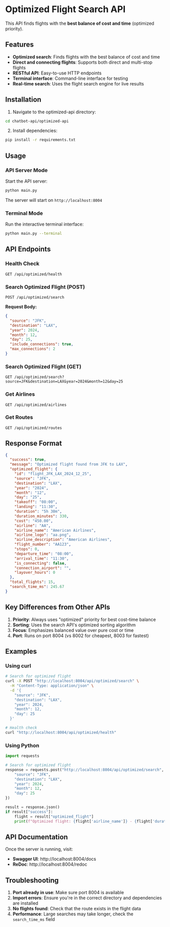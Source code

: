 # Optimized Flight Search API

This API finds flights with the **best balance of cost and time** (optimized priority).

## Features

- **Optimized search**: Finds flights with the best balance of cost and time
- **Direct and connecting flights**: Supports both direct and multi-stop flights
- **RESTful API**: Easy-to-use HTTP endpoints
- **Terminal interface**: Command-line interface for testing
- **Real-time search**: Uses the flight search engine for live results

## Installation

1. Navigate to the optimized-api directory:
```bash
cd chatbot-api/optimized-api
```

2. Install dependencies:
```bash
pip install -r requirements.txt
```

## Usage

### API Server Mode

Start the API server:
```bash
python main.py
```

The server will start on `http://localhost:8004`

### Terminal Mode

Run the interactive terminal interface:
```bash
python main.py --terminal
```

## API Endpoints

### Health Check
```
GET /api/optimized/health
```

### Search Optimized Flight (POST)
```
POST /api/optimized/search
```

**Request Body:**
```json
{
  "source": "JFK",
  "destination": "LAX",
  "year": 2024,
  "month": 12,
  "day": 25,
  "include_connections": true,
  "max_connections": 2
}
```

### Search Optimized Flight (GET)
```
GET /api/optimized/search?source=JFK&destination=LAX&year=2024&month=12&day=25
```

### Get Airlines
```
GET /api/optimized/airlines
```

### Get Routes
```
GET /api/optimized/routes
```

## Response Format

```json
{
  "success": true,
  "message": "Optimized flight found from JFK to LAX",
  "optimized_flight": {
    "id": "flight_JFK_LAX_2024_12_25",
    "source": "JFK",
    "destination": "LAX",
    "year": "2024",
    "month": "12",
    "day": "25",
    "takeoff": "08:00",
    "landing": "11:30",
    "duration": "5h 30m",
    "duration_minutes": 330,
    "cost": "450.00",
    "airline": "AA",
    "airline_name": "American Airlines",
    "airline_logo": "aa.png",
    "airline_description": "American Airlines",
    "flight_number": "AA123",
    "stops": 0,
    "departure_time": "08:00",
    "arrival_time": "11:30",
    "is_connecting": false,
    "connection_airport": "",
    "layover_hours": 0
  },
  "total_flights": 15,
  "search_time_ms": 245.67
}
```

## Key Differences from Other APIs

1. **Priority**: Always uses "optimized" priority for best cost-time balance
2. **Sorting**: Uses the search API's optimized sorting algorithm
3. **Focus**: Emphasizes balanced value over pure cost or time
4. **Port**: Runs on port 8004 (vs 8002 for cheapest, 8003 for fastest)

## Examples

### Using curl

```bash
# Search for optimized flight
curl -X POST "http://localhost:8004/api/optimized/search" \
  -H "Content-Type: application/json" \
  -d '{
    "source": "JFK",
    "destination": "LAX",
    "year": 2024,
    "month": 12,
    "day": 25
  }'

# Health check
curl "http://localhost:8004/api/optimized/health"
```

### Using Python

```python
import requests

# Search for optimized flight
response = requests.post("http://localhost:8004/api/optimized/search", json={
    "source": "JFK",
    "destination": "LAX",
    "year": 2024,
    "month": 12,
    "day": 25
})

result = response.json()
if result["success"]:
    flight = result["optimized_flight"]
    print(f"Optimized flight: {flight['airline_name']} - {flight['duration']} - ${flight['cost']}")
```

## API Documentation

Once the server is running, visit:
- **Swagger UI**: http://localhost:8004/docs
- **ReDoc**: http://localhost:8004/redoc

## Troubleshooting

1. **Port already in use**: Make sure port 8004 is available
2. **Import errors**: Ensure you're in the correct directory and dependencies are installed
3. **No flights found**: Check that the route exists in the flight data
4. **Performance**: Large searches may take longer, check the `search_time_ms` field 